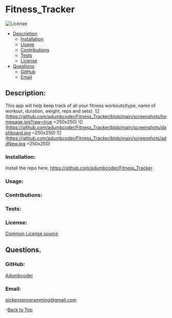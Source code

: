  
  # Fitness_Tracker 

  ![License](https://img.shields.io/static/v1?label=License&message=none&color=green)



  * [Description](#description)
    * [Installation](#installation)
    * [Usage](#usage)
    * [Contributions](#contributions)
    * [Tests](#tests)
    * [License](#license)
  * [Questions](#questions)
    * [GitHub](#github)
    * [Email](#email)
    
  ## Description:
  This app will help keep track of all your fitness workouts(type, name of workout, duration, weight, reps and sets).
  ![](https://github.com/adumbcoder/Fitness_Tracker/blob/main/screenshots/homepage.jpg?raw=true =250x250)
  ![](https://github.com/adumbcoder/Fitness_Tracker/blob/main/screenshots/dashboard.jpg =250x250)
  ![](https://github.com/adumbcoder/Fitness_Tracker/blob/main/screenshots/addNew.jpg =250x250)

  ### Installation:
  Install the repo here, https://github.com/adumbcoder/Fitness_Tracker. 

  ### Usage:
  

  ### Contributions:
  

  ### Tests:
  

  ### License:

  [Common License source](https://opensource.org/licenses)
  ## Questions.
  ### GitHub:
  [Adumbcoder](https://github.com/adumbcoder)

  ### Email:
  pickensprogramming@gmail.com

  -[Back to Top](#)
